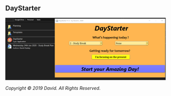 
## DayStarter

![Preview](https://github.com/DavoDC/DayStarter/blob/master/Preview.png)

<div></div>

_Copyright © 2019 David. All Rights Reserved._
